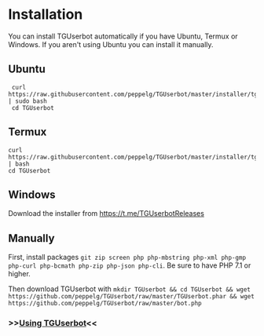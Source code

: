 # Installation
You can install TGUserbot automatically if you have Ubuntu, Termux or Windows.
If you aren't using Ubuntu you can install it manually.

Ubuntu
------
     curl https://raw.githubusercontent.com/peppelg/TGUserbot/master/installer/tguserbot_ubuntu_installer.sh | sudo bash
     cd TGUserbot
     
Termux
------
    curl https://raw.githubusercontent.com/peppelg/TGUserbot/master/installer/tguserbot_termux_installer.sh | bash
    cd TGUserbot

Windows
-------
Download the installer from https://t.me/TGUserbotReleases

Manually
------------
First, install packages `git zip screen php php-mbstring php-xml php-gmp php-curl php-bcmath php-zip php-json php-cli`. Be sure to have PHP 7.1 or higher.

Then download TGUserbot with `mkdir TGUserbot && cd TGUserbot && wget https://github.com/peppelg/TGUserbot/raw/master/TGUserbot.phar && wget https://github.com/peppelg/TGUserbot/raw/master/bot.php`



### >>[Using TGUserbot](https://github.com/peppelg/TGUserbot/tree/master/docs/en/Use.md)<<
